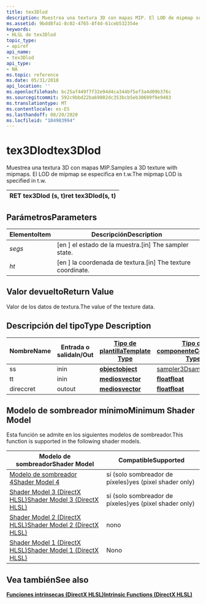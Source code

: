 ```yaml
---
title: tex3Dlod
description: Muestrea una textura 3D con mapas MIP. El LOD de mipmap se especifica en t.w.
ms.assetid: 9bdd8fa1-8c02-4765-8f4d-61ceb532354e
keywords:
- HLSL de tex3Dlod
topic_type:
- apiref
api_name:
- tex3Dlod
api_type:
- NA
ms.topic: reference
ms.date: 05/31/2018
api_location: ''
ms.openlocfilehash: bc25af449f7f32e94d4ca344bf5ef3a4d09b376c
ms.sourcegitcommit: 592c9bbd22ba69802dc353bcb5eb30699f9e9403
ms.translationtype: MT
ms.contentlocale: es-ES
ms.lasthandoff: 08/20/2020
ms.locfileid: "104983994"
---
```

# <a name="tex3dlod"></a><span data-ttu-id="86f4d-105">tex3Dlod</span><span class="sxs-lookup"><span data-stu-id="86f4d-105">tex3Dlod</span></span>

<span data-ttu-id="86f4d-106">Muestrea una textura 3D con mapas MIP.</span><span class="sxs-lookup"><span data-stu-id="86f4d-106">Samples a 3D texture with mipmaps.</span></span> <span data-ttu-id="86f4d-107">El LOD de mipmap se especifica en t.w.</span><span class="sxs-lookup"><span data-stu-id="86f4d-107">The mipmap LOD is specified in t.w.</span></span>



| <span data-ttu-id="86f4d-108">RET tex3Dlod (s, t)</span><span class="sxs-lookup"><span data-stu-id="86f4d-108">ret tex3Dlod(s, t)</span></span> |
|--------------------|



 

## <a name="parameters"></a><span data-ttu-id="86f4d-109">Parámetros</span><span class="sxs-lookup"><span data-stu-id="86f4d-109">Parameters</span></span>



| <span data-ttu-id="86f4d-110">Elemento</span><span class="sxs-lookup"><span data-stu-id="86f4d-110">Item</span></span>                                                   | <span data-ttu-id="86f4d-111">Descripción</span><span class="sxs-lookup"><span data-stu-id="86f4d-111">Description</span></span>                               |
|--------------------------------------------------------|-------------------------------------------|
| <span data-ttu-id="86f4d-112"><span id="s"></span><span id="S"></span>*seg*</span><span class="sxs-lookup"><span data-stu-id="86f4d-112"><span id="s"></span><span id="S"></span>*s*</span></span><br/> | <span data-ttu-id="86f4d-113">\[en \] el estado de la muestra.</span><span class="sxs-lookup"><span data-stu-id="86f4d-113">\[in\] The sampler state.</span></span><br/>      |
| <span data-ttu-id="86f4d-114"><span id="t"></span><span id="T"></span>*h*</span><span class="sxs-lookup"><span data-stu-id="86f4d-114"><span id="t"></span><span id="T"></span>*t*</span></span><br/> | <span data-ttu-id="86f4d-115">\[en \] la coordenada de textura.</span><span class="sxs-lookup"><span data-stu-id="86f4d-115">\[in\] The texture coordinate.</span></span><br/> |



 

## <a name="return-value"></a><span data-ttu-id="86f4d-116">Valor devuelto</span><span class="sxs-lookup"><span data-stu-id="86f4d-116">Return Value</span></span>

<span data-ttu-id="86f4d-117">Valor de los datos de textura.</span><span class="sxs-lookup"><span data-stu-id="86f4d-117">The value of the texture data.</span></span>

## <a name="type-description"></a><span data-ttu-id="86f4d-118">Descripción del tipo</span><span class="sxs-lookup"><span data-stu-id="86f4d-118">Type Description</span></span>



| <span data-ttu-id="86f4d-119">Nombre</span><span class="sxs-lookup"><span data-stu-id="86f4d-119">Name</span></span> | <span data-ttu-id="86f4d-120">Entrada o salida</span><span class="sxs-lookup"><span data-stu-id="86f4d-120">In/Out</span></span> | [<span data-ttu-id="86f4d-121">**Tipo de plantilla**</span><span class="sxs-lookup"><span data-stu-id="86f4d-121">**Template Type**</span></span>](dx-graphics-hlsl-intrinsic-functions.md)                       | [<span data-ttu-id="86f4d-122">**Tipo de componente**</span><span class="sxs-lookup"><span data-stu-id="86f4d-122">**Component Type**</span></span>](dx-graphics-hlsl-intrinsic-functions.md) | <span data-ttu-id="86f4d-123">Tamaño</span><span class="sxs-lookup"><span data-stu-id="86f4d-123">Size</span></span> |
|------|--------|-------------------------------------------------------------------------------------|----------------------------------------------------------------|------|
| <span data-ttu-id="86f4d-124">s</span><span class="sxs-lookup"><span data-stu-id="86f4d-124">s</span></span>    | <span data-ttu-id="86f4d-125">in</span><span class="sxs-lookup"><span data-stu-id="86f4d-125">in</span></span>     | [<span data-ttu-id="86f4d-126">**object**</span><span class="sxs-lookup"><span data-stu-id="86f4d-126">**object**</span></span>](dx-graphics-hlsl-intrinsic-functions.md) | [<span data-ttu-id="86f4d-127">sampler3D</span><span class="sxs-lookup"><span data-stu-id="86f4d-127">sampler3D</span></span>](dx-graphics-hlsl-sampler.md)                      | <span data-ttu-id="86f4d-128">1</span><span class="sxs-lookup"><span data-stu-id="86f4d-128">1</span></span>    |
| <span data-ttu-id="86f4d-129">t</span><span class="sxs-lookup"><span data-stu-id="86f4d-129">t</span></span>    | <span data-ttu-id="86f4d-130">in</span><span class="sxs-lookup"><span data-stu-id="86f4d-130">in</span></span>     | [<span data-ttu-id="86f4d-131">**medios**</span><span class="sxs-lookup"><span data-stu-id="86f4d-131">**vector**</span></span>](dx-graphics-hlsl-intrinsic-functions.md) | [<span data-ttu-id="86f4d-132">**float**</span><span class="sxs-lookup"><span data-stu-id="86f4d-132">**float**</span></span>](/windows/desktop/WinProg/windows-data-types)                        | <span data-ttu-id="86f4d-133">4</span><span class="sxs-lookup"><span data-stu-id="86f4d-133">4</span></span>    |
| <span data-ttu-id="86f4d-134">direcc</span><span class="sxs-lookup"><span data-stu-id="86f4d-134">ret</span></span>  | <span data-ttu-id="86f4d-135">out</span><span class="sxs-lookup"><span data-stu-id="86f4d-135">out</span></span>    | [<span data-ttu-id="86f4d-136">**medios**</span><span class="sxs-lookup"><span data-stu-id="86f4d-136">**vector**</span></span>](dx-graphics-hlsl-intrinsic-functions.md) | [<span data-ttu-id="86f4d-137">**float**</span><span class="sxs-lookup"><span data-stu-id="86f4d-137">**float**</span></span>](/windows/desktop/WinProg/windows-data-types)                        | <span data-ttu-id="86f4d-138">4</span><span class="sxs-lookup"><span data-stu-id="86f4d-138">4</span></span>    |



 

## <a name="minimum-shader-model"></a><span data-ttu-id="86f4d-139">Modelo de sombreador mínimo</span><span class="sxs-lookup"><span data-stu-id="86f4d-139">Minimum Shader Model</span></span>

<span data-ttu-id="86f4d-140">Esta función se admite en los siguientes modelos de sombreador.</span><span class="sxs-lookup"><span data-stu-id="86f4d-140">This function is supported in the following shader models.</span></span>



| <span data-ttu-id="86f4d-141">Modelo de sombreador</span><span class="sxs-lookup"><span data-stu-id="86f4d-141">Shader Model</span></span>                                              | <span data-ttu-id="86f4d-142">Compatible</span><span class="sxs-lookup"><span data-stu-id="86f4d-142">Supported</span></span>               |
|-----------------------------------------------------------|-------------------------|
| [<span data-ttu-id="86f4d-143">Modelo de sombreador 4</span><span class="sxs-lookup"><span data-stu-id="86f4d-143">Shader Model 4</span></span>](dx-graphics-hlsl-sm4.md)                | <span data-ttu-id="86f4d-144">sí (solo sombreador de píxeles)</span><span class="sxs-lookup"><span data-stu-id="86f4d-144">yes (pixel shader only)</span></span> |
| [<span data-ttu-id="86f4d-145">Shader Model 3 (DirectX HLSL)</span><span class="sxs-lookup"><span data-stu-id="86f4d-145">Shader Model 3 (DirectX HLSL)</span></span>](dx-graphics-hlsl-sm3.md) | <span data-ttu-id="86f4d-146">sí (solo sombreador de píxeles)</span><span class="sxs-lookup"><span data-stu-id="86f4d-146">yes (pixel shader only)</span></span> |
| [<span data-ttu-id="86f4d-147">Shader Model 2 (DirectX HLSL)</span><span class="sxs-lookup"><span data-stu-id="86f4d-147">Shader Model 2 (DirectX HLSL)</span></span>](dx-graphics-hlsl-sm2.md) | <span data-ttu-id="86f4d-148">no</span><span class="sxs-lookup"><span data-stu-id="86f4d-148">no</span></span>                      |
| [<span data-ttu-id="86f4d-149">Shader Model 1 (DirectX HLSL)</span><span class="sxs-lookup"><span data-stu-id="86f4d-149">Shader Model 1 (DirectX HLSL)</span></span>](dx-graphics-hlsl-sm1.md) | <span data-ttu-id="86f4d-150">No</span><span class="sxs-lookup"><span data-stu-id="86f4d-150">no</span></span>                      |



 

## <a name="see-also"></a><span data-ttu-id="86f4d-151">Vea también</span><span class="sxs-lookup"><span data-stu-id="86f4d-151">See also</span></span>

<dl> <dt>

[<span data-ttu-id="86f4d-152">**Funciones intrínsecas (DirectX HLSL)**</span><span class="sxs-lookup"><span data-stu-id="86f4d-152">**Intrinsic Functions (DirectX HLSL)**</span></span>](dx-graphics-hlsl-intrinsic-functions.md)
</dt> </dl>

 

